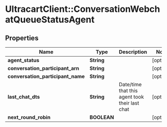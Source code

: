 # UltracartClient::ConversationWebchatQueueStatusAgent

## Properties
Name | Type | Description | Notes
------------ | ------------- | ------------- | -------------
**agent_status** | **String** |  | [optional] 
**conversation_participant_arn** | **String** |  | [optional] 
**conversation_participant_name** | **String** |  | [optional] 
**last_chat_dts** | **String** | Date/time that this agent took their last chat | [optional] 
**next_round_robin** | **BOOLEAN** |  | [optional] 


